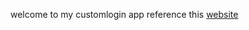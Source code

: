 welcome to my customlogin app
reference this [website](https://pythonguides.com/login-system-in-python-django/)